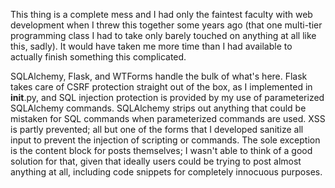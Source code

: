 This thing is a complete mess and I had only the faintest faculty with web development when I threw this together some years ago (that one multi-tier programming class I had to take only barely touched on anything at all like this, sadly). It would have taken me more time than I had available to actually finish something this complicated.

SQLAlchemy, Flask, and WTForms handle the bulk of what's here. Flask takes care of CSRF protection straight out of the box, as I implemented in __init__.py, and SQL injection protection is provided by my use of parameterized SQLAlchemy commands. SQLAlchemy strips out anything that could be mistaken for SQL commands when parameterized commands are used. XSS is partly prevented; all but one of the forms that I developed sanitize all input to prevent the injection of scripting or commands. The sole exception is the content block for posts themselves; I wasn't able to think of a good solution for that, given that ideally users could be trying to post almost anything at all, including code snippets for completely innocuous purposes.
